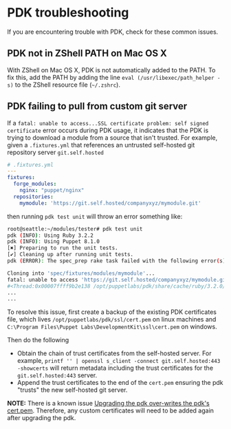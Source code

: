 # PDK troubleshooting

If you are encountering trouble with PDK, check for these common issues.

## PDK not in ZShell PATH on Mac OS X

With ZShell on Mac OS X, PDK is not automatically added to the PATH. To fix
this, add the PATH by adding the line `eval (/usr/libexec/path_helper -s)` to
the ZShell resource file (`~/.zshrc`).

## PDK failing to pull from custom git server

If a `fatal: unable to access...SSL certificate problem: self signed certificate` error occurs during PDK usage, it indicates that the PDK is trying to download a module from a source that isn't trusted. For example, given a `.fixtures.yml` that references an untrusted self-hosted git repository server `git.self.hosted`

```yaml
# .fixtures.yml
---
fixtures:
  forge_modules:
    nginx: "puppet/nginx"
  repositories:
    mymodule: 'https://git.self.hosted/companyxyz/mymodule.git'
```

then running `pdk test unit` will throw an error something like:

```bash
root@seattle:~/modules/tester# pdk test unit
pdk (INFO): Using Ruby 3.2.2
pdk (INFO): Using Puppet 8.1.0
[✖] Preparing to run the unit tests.
[✔] Cleaning up after running unit tests.
pdk (ERROR): The spec_prep rake task failed with the following error(s):

Cloning into 'spec/fixtures/modules/mymodule'...
fatal: unable to access 'https://git.self.hosted/companyxyz/mymodule.git/': SSL certificate problem: self signed certificate
#<Thread:0x00007ffff9b2e138 /opt/puppetlabs/pdk/share/cache/ruby/3.2.0/gems/logging-2.3.1/lib/logging/diagnostic_context.rb:471 run> terminated with exception (report_on_exception is true):
...
...
```

To resolve this issue, first create a backup of the existing PDK certificates file, which lives `/opt/puppetlabs/pdk/ssl/cert.pem` on linux machines and `C:\Program Files\Puppet Labs\DevelopmentKit\ssl\cert.pem` on windows.  

Then do the following

* Obtain the chain of trust certificates from the self-hosted server.  For example, `printf '' | openssl s_client -connect git.self.hosted:443 -showcerts` will return metadata including the trust certificates for the `git.self.hosted:443` server.
* Append the trust certificates to the end of the `cert.pem` ensuring the pdk "trusts" the new self-hosted git server.

**NOTE:** There is a known issue [Upgrading the pdk over-writes the pdk's cert.pem](pdk_known_issues.md#upgrading-the-pdk-over-writes-the-pdks-certpem).  Therefore, any custom certificates will need to be added again after upgrading the pdk.
